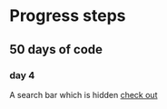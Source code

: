 # Progress steps
## 50 days of code 
### day 4

A search bar which is hidden 
[check out](https://shankersalil007.github.io/Hidden-Search-50-days-of-code-d4/)
